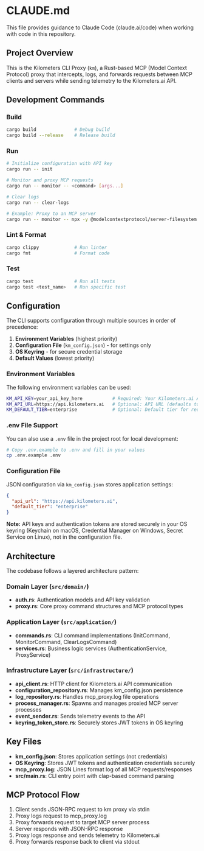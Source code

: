 # CLAUDE.md

This file provides guidance to Claude Code (claude.ai/code) when working with code in this repository.

## Project Overview

This is the Kilometers CLI Proxy (`km`), a Rust-based MCP (Model Context Protocol) proxy that intercepts, logs, and forwards requests between MCP clients and servers while sending telemetry to the Kilometers.ai API.

## Development Commands

### Build
```bash
cargo build              # Debug build
cargo build --release    # Release build
```

### Run
```bash
# Initialize configuration with API key
cargo run -- init

# Monitor and proxy MCP requests
cargo run -- monitor -- <command> [args...]

# Clear logs
cargo run -- clear-logs

# Example: Proxy to an MCP server
cargo run -- monitor -- npx -y @modelcontextprotocol/server-filesystem ~/Documents
```

### Lint & Format
```bash
cargo clippy             # Run linter
cargo fmt                # Format code
```

### Test
```bash
cargo test               # Run all tests
cargo test <test_name>   # Run specific test
```

## Configuration

The CLI supports configuration through multiple sources in order of precedence:

1. **Environment Variables** (highest priority)
2. **Configuration File** (`km_config.json`) - for settings only
3. **OS Keyring** - for secure credential storage
4. **Default Values** (lowest priority)

### Environment Variables

The following environment variables can be used:

```bash
KM_API_KEY=your_api_key_here           # Required: Your Kilometers.ai API key
KM_API_URL=https://api.kilometers.ai   # Optional: API URL (defaults to https://api.kilometers.ai)
KM_DEFAULT_TIER=enterprise             # Optional: Default tier for requests
```

### .env File Support

You can also use a `.env` file in the project root for local development:

```bash
# Copy .env.example to .env and fill in your values
cp .env.example .env
```

### Configuration File

JSON configuration via `km_config.json` stores application settings:

```json
{
  "api_url": "https://api.kilometers.ai",
  "default_tier": "enterprise"
}
```

**Note:** API keys and authentication tokens are stored securely in your OS keyring (Keychain on macOS, Credential Manager on Windows, Secret Service on Linux), not in the configuration file.

## Architecture

The codebase follows a layered architecture pattern:

### Domain Layer (`src/domain/`)
- **auth.rs**: Authentication models and API key validation
- **proxy.rs**: Core proxy command structures and MCP protocol types

### Application Layer (`src/application/`)
- **commands.rs**: CLI command implementations (InitCommand, MonitorCommand, ClearLogsCommand)
- **services.rs**: Business logic services (AuthenticationService, ProxyService)

### Infrastructure Layer (`src/infrastructure/`)
- **api_client.rs**: HTTP client for Kilometers.ai API communication
- **configuration_repository.rs**: Manages km_config.json persistence
- **log_repository.rs**: Handles mcp_proxy.log file operations
- **process_manager.rs**: Spawns and manages proxied MCP server processes
- **event_sender.rs**: Sends telemetry events to the API
- **keyring_token_store.rs**: Securely stores JWT tokens in OS keyring

## Key Files

- **km_config.json**: Stores application settings (not credentials)
- **OS Keyring**: Stores JWT tokens and authentication credentials securely
- **mcp_proxy.log**: JSON Lines format log of all MCP requests/responses
- **src/main.rs**: CLI entry point with clap-based command parsing

## MCP Protocol Flow

1. Client sends JSON-RPC request to km proxy via stdin
2. Proxy logs request to mcp_proxy.log
3. Proxy forwards request to target MCP server process
4. Server responds with JSON-RPC response
5. Proxy logs response and sends telemetry to Kilometers.ai
6. Proxy forwards response back to client via stdout
